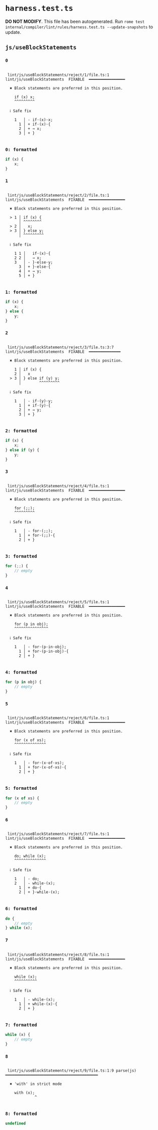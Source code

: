 # `harness.test.ts`

**DO NOT MODIFY**. This file has been autogenerated. Run `rome test internal/compiler/lint/rules/harness.test.ts --update-snapshots` to update.

## `js/useBlockStatements`

### `0`

```

 lint/js/useBlockStatements/reject/1/file.ts:1 lint/js/useBlockStatements  FIXABLE  ━━━━━━━━━━━━━━━━

  ✖ Block statements are preferred in this position.

    if (x) x;
    ^^^^^^^^^

  ℹ Safe fix

    1   │ - if·(x)·x;
      1 │ + if·(x)·{
      2 │ + → x;
      3 │ + }


```

### `0: formatted`

```ts
if (x) {
	x;
}

```

### `1`

```

 lint/js/useBlockStatements/reject/2/file.ts:1 lint/js/useBlockStatements  FIXABLE  ━━━━━━━━━━━━━━━━

  ✖ Block statements are preferred in this position.

  > 1 │ if (x) {
      │ ^^^^^^^^
  > 2 │   x;
  > 3 │ } else y;
      │ ^^^^^^^^^

  ℹ Safe fix

    1 1 │   if·(x)·{
    2 2 │   → x;
    3   │ - }·else·y;
      3 │ + }·else·{
      4 │ + → y;
      5 │ + }


```

### `1: formatted`

```ts
if (x) {
	x;
} else {
	y;
}

```

### `2`

```

 lint/js/useBlockStatements/reject/3/file.ts:3:7 lint/js/useBlockStatements  FIXABLE  ━━━━━━━━━━━━━━

  ✖ Block statements are preferred in this position.

    1 │ if (x) {
    2 │   x
  > 3 │ } else if (y) y;
      │        ^^^^^^^^^

  ℹ Safe fix

    1   │ - if·(y)·y;
      1 │ + if·(y)·{
      2 │ + → y;
      3 │ + }


```

### `2: formatted`

```ts
if (x) {
	x;
} else if (y) {
	y;
}

```

### `3`

```

 lint/js/useBlockStatements/reject/4/file.ts:1 lint/js/useBlockStatements  FIXABLE  ━━━━━━━━━━━━━━━━

  ✖ Block statements are preferred in this position.

    for (;;);
    ^^^^^^^^^

  ℹ Safe fix

    1   │ - for·(;;);
      1 │ + for·(;;)·{
      2 │ + }


```

### `3: formatted`

```ts
for (;;) {
	// empty
}

```

### `4`

```

 lint/js/useBlockStatements/reject/5/file.ts:1 lint/js/useBlockStatements  FIXABLE  ━━━━━━━━━━━━━━━━

  ✖ Block statements are preferred in this position.

    for (p in obj);
    ^^^^^^^^^^^^^^^

  ℹ Safe fix

    1   │ - for·(p·in·obj);
      1 │ + for·(p·in·obj)·{
      2 │ + }


```

### `4: formatted`

```ts
for (p in obj) {
	// empty
}

```

### `5`

```

 lint/js/useBlockStatements/reject/6/file.ts:1 lint/js/useBlockStatements  FIXABLE  ━━━━━━━━━━━━━━━━

  ✖ Block statements are preferred in this position.

    for (x of xs);
    ^^^^^^^^^^^^^^

  ℹ Safe fix

    1   │ - for·(x·of·xs);
      1 │ + for·(x·of·xs)·{
      2 │ + }


```

### `5: formatted`

```ts
for (x of xs) {
	// empty
}

```

### `6`

```

 lint/js/useBlockStatements/reject/7/file.ts:1 lint/js/useBlockStatements  FIXABLE  ━━━━━━━━━━━━━━━━

  ✖ Block statements are preferred in this position.

    do; while (x);
    ^^^^^^^^^^^^^^

  ℹ Safe fix

    1   │ - do;
    2   │ - while·(x);
      1 │ + do·{
      2 │ + }·while·(x);


```

### `6: formatted`

```ts
do {
	// empty
} while (x);

```

### `7`

```

 lint/js/useBlockStatements/reject/8/file.ts:1 lint/js/useBlockStatements  FIXABLE  ━━━━━━━━━━━━━━━━

  ✖ Block statements are preferred in this position.

    while (x);
    ^^^^^^^^^^

  ℹ Safe fix

    1   │ - while·(x);
      1 │ + while·(x)·{
      2 │ + }


```

### `7: formatted`

```ts
while (x) {
	// empty
}

```

### `8`

```

 lint/js/useBlockStatements/reject/9/file.ts:1:9 parse(js) ━━━━━━━━━━━━━━━━━━━━━━━━━━━━━━━━━━━━━━━━━

  ✖ 'with' in strict mode

    with (x);
             ^


```

### `8: formatted`

```javascript
undefined
```
